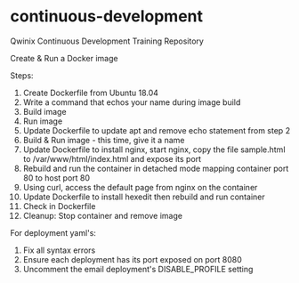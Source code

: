 # continuous-development
Qwinix Continuous Development Training Repository

Create & Run a Docker image

Steps:
1. Create Dockerfile from Ubuntu 18.04
2. Write a command that echos your name during image build
3. Build image
4. Run image
5. Update Dockerfile to update apt and remove echo statement from step 2
6. Build & Run image - this time, give it a name
7. Update Dockerfile to install nginx, start nginx, copy the file sample.html to /var/www/html/index.html and expose its port
8. Rebuild and run the container in detached mode mapping container port 80 to host port 80
9. Using curl, access the default page from nginx on the container
10. Update Dockerfile to install hexedit then rebuild and run container
11. Check in Dockerfile
12. Cleanup: Stop container and remove image


For deployment yaml's:
1. Fix all syntax errors
2. Ensure each deployment has its port exposed on port 8080
3. Uncomment the email deployment's DISABLE_PROFILE setting
